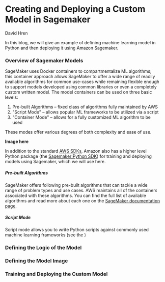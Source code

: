 # Creating and Deploying a Custom Model in Sagemaker
David Hren

In this blog, we will give an example of defining machine learning model in Python and then deploying it using Amazon Sagemaker.

### Overview of Sagemaker Models

SageMaker uses Docker containers to compartmentalize ML algorithms; this container approach allows SageMaker to offer a wide range of readily available algorithms for common use-cases while remaining flexible enough to support models developed using common libraries or even a completely custom written model. The model containers can be used on three basic levels:

1.	Pre-built Algorithms – fixed class of algorithms fully maintained by AWS
2.	"Script Mode" – allows popular ML frameworks to be utilized via a script 
3.	"Container Mode" – allows for a fully customized ML algorithm to be used

These modes offer various degrees of both complexity and ease of use.

**Image here**

In addition to the standard [AWS SDKs](https://aws.amazon.com/tools/), Amazon also has a higher level Python package (the [Sagemaker Python SDK](https://sagemaker.readthedocs.io/en/stable/#)) for training and deploying models using Sagemaker, which we will use here.

##### Pre-built Algorithms
SageMaker offers following pre-built algorithms that can tackle a wide range of problem types and use cases. AWS maintains all of the containers associated with these algorithms. You can find the full list of available algorithms and read more about each one on the [SageMaker documentation page](https://docs.aws.amazon.com/sagemaker/latest/dg/algos.html).

##### Script Mode
Script mode allows you to write Python scripts against commonly used machine learning frameworks (see the )

### Defining the Logic of the Model

 

### Defining the Model Image

 

### Training and Deploying the Custom Model
